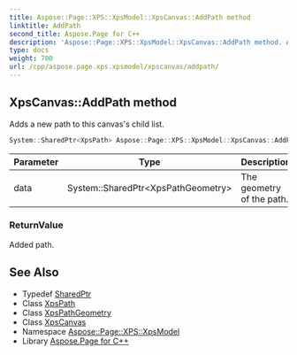 ```yaml
---
title: Aspose::Page::XPS::XpsModel::XpsCanvas::AddPath method
linktitle: AddPath
second_title: Aspose.Page for C++
description: 'Aspose::Page::XPS::XpsModel::XpsCanvas::AddPath method. Adds a new path to this canvas''s child list in C++.'
type: docs
weight: 700
url: /cpp/aspose.page.xps.xpsmodel/xpscanvas/addpath/
---
```

## XpsCanvas::AddPath method


Adds a new path to this canvas's child list.

```cpp
System::SharedPtr<XpsPath> Aspose::Page::XPS::XpsModel::XpsCanvas::AddPath(System::SharedPtr<XpsPathGeometry> data)
```


| Parameter | Type | Description |
| --- | --- | --- |
| data | System::SharedPtr\<XpsPathGeometry\> | The geometry of the path. |

### ReturnValue

Added path.

## See Also

* Typedef [SharedPtr](../../../system/sharedptr/)
* Class [XpsPath](../../xpspath/)
* Class [XpsPathGeometry](../../xpspathgeometry/)
* Class [XpsCanvas](../)
* Namespace [Aspose::Page::XPS::XpsModel](../../)
* Library [Aspose.Page for C++](../../../)
